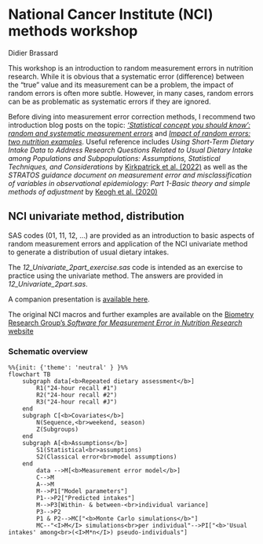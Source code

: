 National Cancer Institute (NCI) methods workshop
================
Didier Brassard

This workshop is an introduction to random measurement errors in
nutrition research. While it is obvious that a systematic error
(difference) between the “true” value and its measurement can be a
problem, the impact of random errors is often more subtle. However, in
many cases, random errors can be as problematic as systematic errors if
they are ignored.

Before diving into measurement error correction methods, I recommend two
introduction blog posts on the topic: [*‘Statistical concept you should
know’: random and systematic measurement
errors*](https://didierbrassard.github.io/posts/2022/11/blog-post-6/)
and [*Impact of random errors: two nutrition
examples*](https://didierbrassard.github.io/posts/2022/11/blog-post-7/).
Useful reference includes *Using Short-Term Dietary Intake Data to
Address Research Questions Related to Usual Dietary Intake among
Populations and Subpopulations: Assumptions, Statistical Techniques, and
Considerations* by [Kirkpatrick et
al. (2022)](https://pubmed.ncbi.nlm.nih.gov/35283362/) as well as the
*STRATOS guidance document on measurement error and misclassification of
variables in observational epidemiology: Part 1-Basic theory and simple
methods of adjustment* by [Keogh et
al. (2020)](https://pubmed.ncbi.nlm.nih.gov/32246539/)

## NCI univariate method, distribution

SAS codes (01, 11, 12, …) are provided as an introduction to basic
aspects of random measurement errors and application of the NCI
univariate method to generate a distribution of usual dietary intakes.

The *12_Univariate_2part_exercise.sas* code is intended as an exercise
to practice using the univariate method. The answers are provided in
*12_Univariate_2part.sas*.

A companion presentation is [available
here](https://drive.google.com/file/d/1VKxCEDkiGSCbAYVioob-s4krjDJut4uT/view?usp=sharing).

The original NCI macros and further examples are available on the
[Biometry Research Group’s *Software for Measurement Error in Nutrition
Research*
website](https://prevention.cancer.gov/research-groups/biometry/measurement-error-impact/software-measurement-error)

### Schematic overview

``` mermaid
%%{init: {'theme': 'neutral' } }%%
flowchart TB
    subgraph data[<b>Repeated dietary assessment</b>]
        R1("24-hour recall #1")
        R2("24-hour recall #2")
        R3("24-hour recall #J")
    end
    subgraph C[<b>Covariates</b>]
        N(Sequence,<br>weekend, season)
        Z(Subgroups)
    end
    subgraph A[<b>Assumptions</b>]
        S1(Statistical<br>assumptions)
        S2(Classical error<br>model assumptions)
    end
        data -->M[<b>Measurement error model</b>]
        C-->M
        A-->M
        M-->P1["Model parameters"]
        P1-->P2["Predicted intakes"]
        M-->P3[Within- & between-<br>individual variance]
        P3-->P2
        P1 & P2-->MC["<b>Monte Carlo simulations</b>"]
        MC--"<I>M</I> simulations<br>per individual"-->PI["<b>'Usual intakes' among<br>(<I>M*n</I>) pseudo-individuals"]
    
```
